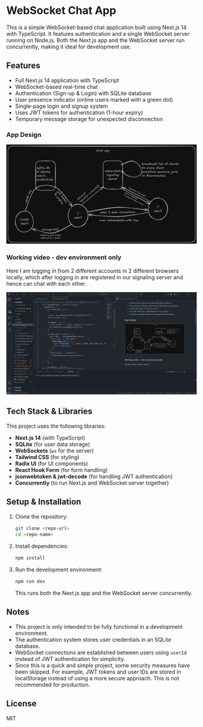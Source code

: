 # WebSocket Chat App

This is a simple WebSocket-based chat application built using Next.js 14 with TypeScript. It features authentication and a single WebSocket server running on Node.js. Both the Next.js app and the WebSocket server run concurrently, making it ideal for development use.

## Features
- Full Next.js 14 application with TypeScript
- WebSocket-based real-time chat
- Authentication (Sign-up & Login) with SQLite database
- User presence indicator (online users marked with a green dot)
- Single-page login and signup system
- Uses JWT tokens for authentication (1-hour expiry)
- Temporary message storage for unexpected disconnection

### App Design
![architechture](public/chatapp-architechture.png "Architechture")

### Working video - dev environment only
Here I am logging in from 2 different accounts in 2 different browsers locally, which after logging in are registered in our signaling server and hence can chat with each other.

![project video](public/video-showing-app.gif "project video")

## Tech Stack & Libraries
This project uses the following libraries:

- **Next.js 14** (with TypeScript)
- **SQLite** (for user data storage)
- **WebSockets** (`ws` for the server)
- **Tailwind CSS** (for styling)
- **Radix UI** (for UI components)
- **React Hook Form** (for form handling)
- **jsonwebtoken & jwt-decode** (for handling JWT authentication)
- **Concurrently** (to run Next.js and WebSocket server together)

## Setup & Installation

1. Clone the repository:
   ```sh
   git clone <repo-url>
   cd <repo-name>
   ```

2. Install dependencies:
   ```sh
   npm install
   ```

3. Run the development environment:
   ```sh
   npm run dev
   ```
   This runs both the Next.js app and the WebSocket server concurrently.

## Notes
- This project is only intended to be fully functional in a development environment.
- The authentication system stores user credentials in an SQLite database.
- WebSocket connections are established between users using `userId` instead of JWT authentication for simplicity.
- Since this is a quick and simple project, some security measures have been skipped. For example, JWT tokens and user IDs are stored in localStorage instead of using a more secure approach. This is not recommended for production.

## License
MIT

